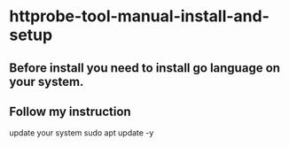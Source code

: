 # httprobe-tool-manual-install-and-setup
## Before install you need to install go language on your system.
## Follow my instruction

update your system
    sudo apt update -y